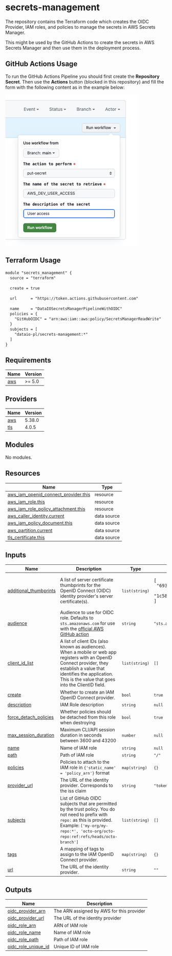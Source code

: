 # secrets-management

The repository contains the Terraform code which creates the OIDC Provider, IAM roles, and policies to manage the secrets in AWS Secrets Manager.

This might be used by the GitHub Actions to create the secrets in AWS Secrets Manager and then use them in the deployment process.

## GitHub Actions Usage

To run the GitHub Actions Pipeline you should first create the **Repository Secret**. Then use the **Actions** button (blocked in this repository) and fill the form with the following content as in the example below:

![GitHub Actions User Access](./assets/githubactions_useraccess.png)

## Terraform Usage

```hcl
module "secrets_management" {
  source = "terraform"

  create = true

  url      = "https://token.actions.githubusercontent.com"

  name     = "DataIOSecretsManagerPipelineWithOIDC"
  policies = {
    "GitHubOIDC" = "arn:aws:iam::aws:policy/SecretsManagerReadWrite"
  }
  subjects = [
    "dataio-pl/secrets-management:*"
  ]
}
```

## Requirements

| Name | Version |
|------|---------|
| <a name="requirement_aws"></a> [aws](#requirement\_aws) | >= 5.0 |

## Providers

| Name | Version |
|------|---------|
| <a name="provider_aws"></a> [aws](#provider\_aws) | 5.38.0 |
| <a name="provider_tls"></a> [tls](#provider\_tls) | 4.0.5 |

## Modules

No modules.

## Resources

| Name | Type |
|------|------|
| [aws_iam_openid_connect_provider.this](https://registry.terraform.io/providers/hashicorp/aws/latest/docs/resources/iam_openid_connect_provider) | resource |
| [aws_iam_role.this](https://registry.terraform.io/providers/hashicorp/aws/latest/docs/resources/iam_role) | resource |
| [aws_iam_role_policy_attachment.this](https://registry.terraform.io/providers/hashicorp/aws/latest/docs/resources/iam_role_policy_attachment) | resource |
| [aws_caller_identity.current](https://registry.terraform.io/providers/hashicorp/aws/latest/docs/data-sources/caller_identity) | data source |
| [aws_iam_policy_document.this](https://registry.terraform.io/providers/hashicorp/aws/latest/docs/data-sources/iam_policy_document) | data source |
| [aws_partition.current](https://registry.terraform.io/providers/hashicorp/aws/latest/docs/data-sources/partition) | data source |
| [tls_certificate.this](https://registry.terraform.io/providers/hashicorp/tls/latest/docs/data-sources/certificate) | data source |

## Inputs

| Name | Description | Type | Default | Required |
|------|-------------|------|---------|:--------:|
| <a name="input_additional_thumbprints"></a> [additional\_thumbprints](#input\_additional\_thumbprints) | A list of server certificate thumbprints for the OpenID Connect (OIDC) identity provider's server certificate(s). | `list(string)` | <pre>[<br>  "6938fd4d98bab03faadb97b34396831e3780aea1",<br>  "1c58a3a8518e8759bf075b76b750d4f2df264fcd"<br>]</pre> | no |
| <a name="input_audience"></a> [audience](#input\_audience) | Audience to use for OIDC role. Defaults to `sts.amazonaws.com` for use with the [official AWS GitHub action](https://github.com/aws-actions/configure-aws-credentials) | `string` | `"sts.amazonaws.com"` | no |
| <a name="input_client_id_list"></a> [client\_id\_list](#input\_client\_id\_list) | A list of client IDs (also known as audiences). When a mobile or web app registers with an OpenID Connect provider, they establish a value that identifies the application. This is the value that goes into the ClientID field. | `list(string)` | `[]` | no |
| <a name="input_create"></a> [create](#input\_create) | Whether to create an IAM OpenID Connect provider. | `bool` | `true` | no |
| <a name="input_description"></a> [description](#input\_description) | IAM Role description | `string` | `null` | no |
| <a name="input_force_detach_policies"></a> [force\_detach\_policies](#input\_force\_detach\_policies) | Whether policies should be detached from this role when destroying | `bool` | `true` | no |
| <a name="input_max_session_duration"></a> [max\_session\_duration](#input\_max\_session\_duration) | Maximum CLI/API session duration in seconds between 3600 and 43200 | `number` | `null` | no |
| <a name="input_name"></a> [name](#input\_name) | Name of IAM role | `string` | `null` | no |
| <a name="input_path"></a> [path](#input\_path) | Path of IAM role | `string` | `"/"` | no |
| <a name="input_policies"></a> [policies](#input\_policies) | Policies to attach to the IAM role in `{'static_name' = 'policy_arn'}` format | `map(string)` | `{}` | no |
| <a name="input_provider_url"></a> [provider\_url](#input\_provider\_url) | The URL of the identity provider. Corresponds to the iss claim | `string` | `"token.actions.githubusercontent.com"` | no |
| <a name="input_subjects"></a> [subjects](#input\_subjects) | List of GitHub OIDC subjects that are permitted by the trust policy. You do not need to prefix with `repo:` as this is provided. Example: `['my-org/my-repo:*', 'octo-org/octo-repo:ref:refs/heads/octo-branch']` | `list(string)` | `[]` | no |
| <a name="input_tags"></a> [tags](#input\_tags) | A mapping of tags to assign to the IAM OpenID Connect provider. | `map(string)` | `{}` | no |
| <a name="input_url"></a> [url](#input\_url) | The URL of the identity provider. | `string` | `""` | no |

## Outputs

| Name | Description |
|------|-------------|
| <a name="output_oidc_provider_arn"></a> [oidc\_provider\_arn](#output\_oidc\_provider\_arn) | The ARN assigned by AWS for this provider |
| <a name="output_oidc_provider_url"></a> [oidc\_provider\_url](#output\_oidc\_provider\_url) | The URL of the identity provider |
| <a name="output_oidc_role_arn"></a> [oidc\_role\_arn](#output\_oidc\_role\_arn) | ARN of IAM role |
| <a name="output_oidc_role_name"></a> [oidc\_role\_name](#output\_oidc\_role\_name) | Name of IAM role |
| <a name="output_oidc_role_path"></a> [oidc\_role\_path](#output\_oidc\_role\_path) | Path of IAM role |
| <a name="output_oidc_role_unique_id"></a> [oidc\_role\_unique\_id](#output\_oidc\_role\_unique\_id) | Unique ID of IAM role |

